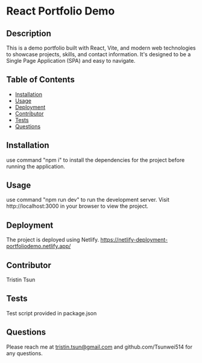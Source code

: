 # React Portfolio Demo

## Description

This is a demo portfolio built with React, Vite, and modern web technologies to showcase projects, skills, and contact information. It's designed to be a Single Page Application (SPA) and easy to navigate.

## Table of Contents

- [Installation](#installation)
- [Usage](#usage)
- [Deployment](#deployment)
- [Contributor](#contributor)
- [Tests](#tests)
- [Questions](#questions)

## Installation

use command "npm i" to install the dependencies for the project before running the application.  

## Usage

use command "npm run dev" to run the development server. Visit http://localhost:3000 in your browser to view the project.

## Deployment
The project is deployed using Netlify. https://netlify-deployment-portfoliodemo.netlify.app/

## Contributor

Tristin Tsun

## Tests

Test script provided in package.json

## Questions

Please reach me at tristin.tsun@gmail.com and github.com/Tsunwei514 for any questions.  
